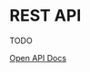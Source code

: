 # REST API

TODO

[Open API Docs](https://redocly.github.io/redoc/?url=https://api.findkit.com/v1/openapi.json&nocors)

